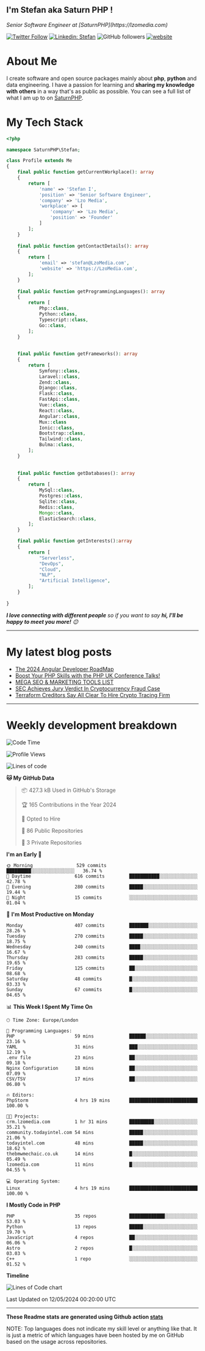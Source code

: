 ## I'm Stefan aka Saturn PHP !

<p>
    <em>Senior Software Engineer at  [SaturnPHP](https://lzomedia.com)
</em>

</p>

[![Twitter Follow](https://img.shields.io/twitter/follow/cornatul?label=Follow)](https://twitter.com/intent/follow?screen_name=cornatul)
[![Linkedin: Stefan](https://img.shields.io/badge/cornatul-blue?style=flat-square&logo=Linkedin&logoColor=white&link=https://www.linkedin.com/in/cornatul/)](https://www.linkedin.com/in/cornatul/)
![GitHub followers](https://img.shields.io/github/followers/cornatul?label=Follow&style=social)
[![website](https://img.shields.io/badge/Website-46a2f1.svg?&style=flat-square&logo=Google-Chrome&logoColor=white&link=https://cornatul.com/)](https://cornatul.com/)



# About Me
I create software and open source packages mainly about **php**, **python** and data engineering. 
I have a passion for learning and **sharing my knowledge with others** in a way that's as public as possible. 
You can see a full list of what I am up to on [SaturnPHP](https://lzomedia.com).


# My Tech Stack

```php
<?php

namespace SaturnPHP\Stefan;

class Profile extends Me
{
    final public function getCurrentWorkplace(): array
    {
        return [
            'name' => 'Stefan I',
            'position' => 'Senior Software Engineer',
            'company' => 'Lzo Media',
            'workplace' => [
                'company' => 'Lzo Media',
                'position' => 'Founder'         
            ]
        ];
    }
    
    final public function getContactDetails(): array
    {
        return [
            'email' => 'stefan@LzoMedia.com',
            'website' => 'https://LzoMedia.com',
        ];
    }
    
    final public function getProgrammingLanguages(): array
    {
        return [
            Php::class,
            Python::class,
            Typescript::class,
            Go::class,
        ];
    }
    
    
    final public function getFrameworks(): array
    {
        return [
            Symfony::class,
            Laravel::class,
            Zend::class,
            Django::class,
            Flask::class,
            FastApi::class,
            Vue::class,
            React::class,
            Angular::class,
            Mux::class
            Ionic::class,
            Bootstrap::class,
            Tailwind::class,
            Bulma::class,
        ];
    }
    
    
    final public function getDatabases(): array
    {
        return [
            MySql::class,
            Postgres::class,
            Sqlite::class,
            Redis::class,
            Mongo::class,
            ElasticSearch::class,
        ];
    }

    final public function getInterests():array
    {
        return [
            "Serverless",
            "DevOps",
            "Cloud",
            "NLP",
            "Artificial Intelligence",
        ];
    }
   
}
```
 <em><b>I love connecting with different people</b> so if you want to say <b>hi, I'll be happy to meet you more!</b> 😊</em>

---
# My latest blog posts
<!-- BLOG-POST-LIST:START -->
- [The 2024 Angular Developer RoadMap](https://blog.lzomedia.com/the-2024-angular-developer-roadmap/)
- [Boost Your PHP Skills with the PHP UK Conference Talks!](https://blog.lzomedia.com/boost-your-php-skills-with-the-php-uk-conference-talks/)
- [MEGA SEO &amp; MARKETING TOOLS LIST](https://blog.lzomedia.com/mega-seo-marketing-tools-list/)
- [SEC Achieves Jury Verdict In Cryptocurrency Fraud Case](https://blog.lzomedia.com/sec-achieves-jury-verdict-in-cryptocurrency-fraud-case-7/)
- [Terraform Creditors Say All Clear To Hire Crypto Tracing Firm](https://blog.lzomedia.com/terraform-creditors-say-all-clear-to-hire-crypto-tracing-firm-5/)
<!-- BLOG-POST-LIST:END -->

---
# Weekly development breakdown
<!--START_SECTION:waka-->
![Code Time](http://img.shields.io/badge/Code%20Time-550%20hrs%2035%20mins-blue)

![Profile Views](http://img.shields.io/badge/Profile%20Views-1-blue)

![Lines of code](https://img.shields.io/badge/From%20Hello%20World%20I%27ve%20Written-8.9%20million%20lines%20of%20code-blue)

**🐱 My GitHub Data** 

> 📦 427.3 kB Used in GitHub's Storage 
 > 
> 🏆 165 Contributions in the Year 2024
 > 
> 💼 Opted to Hire
 > 
> 📜 86 Public Repositories 
 > 
> 🔑 3 Private Repositories 
 > 
**I'm an Early 🐤** 

```text
🌞 Morning                529 commits         █████████░░░░░░░░░░░░░░░░   36.74 % 
🌆 Daytime                616 commits         ███████████░░░░░░░░░░░░░░   42.78 % 
🌃 Evening                280 commits         █████░░░░░░░░░░░░░░░░░░░░   19.44 % 
🌙 Night                  15 commits          ░░░░░░░░░░░░░░░░░░░░░░░░░   01.04 % 
```
📅 **I'm Most Productive on Monday** 

```text
Monday                   407 commits         ███████░░░░░░░░░░░░░░░░░░   28.26 % 
Tuesday                  270 commits         █████░░░░░░░░░░░░░░░░░░░░   18.75 % 
Wednesday                240 commits         ████░░░░░░░░░░░░░░░░░░░░░   16.67 % 
Thursday                 283 commits         █████░░░░░░░░░░░░░░░░░░░░   19.65 % 
Friday                   125 commits         ██░░░░░░░░░░░░░░░░░░░░░░░   08.68 % 
Saturday                 48 commits          █░░░░░░░░░░░░░░░░░░░░░░░░   03.33 % 
Sunday                   67 commits          █░░░░░░░░░░░░░░░░░░░░░░░░   04.65 % 
```


📊 **This Week I Spent My Time On** 

```text
🕑︎ Time Zone: Europe/London

💬 Programming Languages: 
PHP                      59 mins             ██████░░░░░░░░░░░░░░░░░░░   23.16 % 
YAML                     31 mins             ███░░░░░░░░░░░░░░░░░░░░░░   12.19 % 
.env file                23 mins             ██░░░░░░░░░░░░░░░░░░░░░░░   09.18 % 
Nginx Configuration      18 mins             ██░░░░░░░░░░░░░░░░░░░░░░░   07.09 % 
CSV/TSV                  17 mins             ██░░░░░░░░░░░░░░░░░░░░░░░   06.80 % 

🔥 Editors: 
PhpStorm                 4 hrs 19 mins       █████████████████████████   100.00 % 

🐱‍💻 Projects: 
crm.lzomedia.com         1 hr 31 mins        █████████░░░░░░░░░░░░░░░░   35.21 % 
community.todayintel.com 54 mins             █████░░░░░░░░░░░░░░░░░░░░   21.06 % 
todayintel.com           48 mins             █████░░░░░░░░░░░░░░░░░░░░   18.62 % 
thebmwmechaic.co.uk      14 mins             █░░░░░░░░░░░░░░░░░░░░░░░░   05.49 % 
lzomedia.com             11 mins             █░░░░░░░░░░░░░░░░░░░░░░░░   04.55 % 

💻 Operating System: 
Linux                    4 hrs 19 mins       █████████████████████████   100.00 % 
```

**I Mostly Code in PHP** 

```text
PHP                      35 repos            █████████████░░░░░░░░░░░░   53.03 % 
Python                   13 repos            █████░░░░░░░░░░░░░░░░░░░░   19.70 % 
JavaScript               4 repos             ██░░░░░░░░░░░░░░░░░░░░░░░   06.06 % 
Astro                    2 repos             █░░░░░░░░░░░░░░░░░░░░░░░░   03.03 % 
C++                      1 repo              ░░░░░░░░░░░░░░░░░░░░░░░░░   01.52 % 
```



**Timeline**

![Lines of Code chart](https://raw.githubusercontent.com/saturnphp/saturnphp/master/assets/bar_graph.png)


 Last Updated on 12/05/2024 00:20:00 UTC
<!--END_SECTION:waka-->


---


**These Readme stats are generated using Github action [stats](https://github.com/cornatul/stats)**

NOTE: Top languages does not indicate my skill level or anything like that. 
It is just a metric of which languages have been hosted by me on GitHub based on the usage across repositories. 

